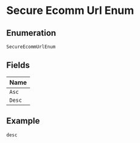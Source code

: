 
# Secure Ecomm Url Enum

## Enumeration

`SecureEcommUrlEnum`

## Fields

| Name |
|  --- |
| `Asc` |
| `Desc` |

## Example

```
desc
```

